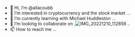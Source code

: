 - 👋 Hi, I’m @allacoubb
- 👀 I’m interested in cryptocurrency and the stock market ...
- 🌱 I’m currently learning with Michael Huddleston ...
- 💞️ I’m looking to collaborate on .![IMG_20221210_112856](https://github.com/allacoubb/allacoubb/assets/137091377/b70f0064-feea-4abb-a85b-a4c1cedcc73e)
..
- 📫 How to reach me ...

<!---
allacoubb/allacoubb is a ✨ special ✨ repository because its `README.md` (this file) appears on your GitHub profile.
You can click the Preview link to take a look at your changes.
--->
